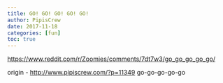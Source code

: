 ```yaml
---
title: GO! GO! GO! GO! GO!
author: PipisCrew
date: 2017-11-18
categories: [fun]
toc: true
---
```


https://www.reddit.com/r/Zoomies/comments/7dt7w3/go_go_go_go_go/

origin - http://www.pipiscrew.com/?p=11349 go-go-go-go-go